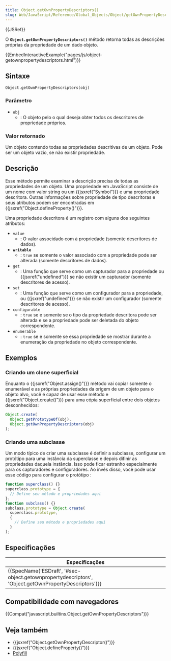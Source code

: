 ```yaml
---
title: Object.getOwnPropertyDescriptors()
slug: Web/JavaScript/Reference/Global_Objects/Object/getOwnPropertyDescriptors
---
```


{{JSRef}}

O **`Object.getOwnPropertyDescriptors()`** método retorna todas as descrições próprias da propriedade de um dado objeto.

{{EmbedInteractiveExample("pages/js/object-getownpropertydescriptors.html")}}

## Sintaxe

```
Object.getOwnPropertyDescriptors(obj)
```

### Parâmetro

- `obj`
  - : O objeto pelo o qual deseja obter todos os descritores de propriedade próprios.

### Valor retornado

Um objeto contendo todas as propriedades descritivas de um objeto. Pode ser um objeto vazio, se não existir propriedade.

## Descrição

Esse método permite examinar a descrição precisa de todas as propriedades de um objeto. Uma propriedade em JavaScript consiste de um nome com valor string ou um {{jsxref("Symbol")}} e uma propriedade descritora. Outras informações sobre propriedade de tipo descritoras e seus atributos podem ser encontradas em {{jsxref("Object.defineProperty()")}}.

Uma propriedade descritora é um registro com alguns dos seguintes atributos:

- `value`
  - : O valor associdado com à propriedade (somente descritores de dados).
- **`writable`**
  - : `true` se somente o valor associado com a propriedade pode ser alterada (somente descritores de dados).
- `get`
  - : Uma função que serve como um capturador para a propriedade ou {{jsxref("undefined")}} se não existir um capturador (somente descritores de acesso).
- `set`
  - : Uma função que serve como um configurador para a propriedade, ou {{jsxref("undefined")}} se não existir um configurador (somente descritores de acesso).
- `configurable`
  - : `true` se e somente se o tipo da propriedade descritora pode ser alterada e se a propriedade pode ser deletada do objeto correspondente.
- `enumerable`
  - : `true` se e somente se essa propriedade se mostrar durante a enumeração da propriedade no objeto correspondente.

## Exemplos

### Criando um clone superficial

Enquanto o {{jsxref("Object.assign()")}} método vai copiar somente o enumerável e as próprias propriedades da origem de um objeto para o objeto alvo, você é capaz de usar esse método e {{jsxref("Object.create()")}} para uma cópia superficial entre dois objetos desconhecidos:

```js
Object.create(
  Object.getPrototypeOf(obj),
  Object.getOwnPropertyDescriptors(obj)
);
```

### Criando uma subclasse

Um modo típico de criar uma subclasse é definir a subclasse, configurar um protótipo para uma instância da superclasse e depois difinir as propriedades daquela instância. Isso pode ficar estranho especialmente para os capturadores e configuradores. Ao invés disso, você pode usar esse código para configurar o protótipo :

```js
function superclass() {}
superclass.prototype = {
  // Define seu método e propriedades aqui
};
function subclass() {}
subclass.prototype = Object.create(
  superclass.prototype,
  {
    // Define seu método e propriedades aqui
  }
);
```

## Especificações

| Especificações                                                                                                                       |
| ------------------------------------------------------------------------------------------------------------------------------------ |
| {{SpecName('ESDraft', '#sec-object.getownpropertydescriptors', 'Object.getOwnPropertyDescriptors')}} |

## Compatibilidade com navegadores

{{Compat("javascript.builtins.Object.getOwnPropertyDescriptors")}}

## Veja também

- {{jsxref("Object.getOwnPropertyDescriptor()")}}
- {{jsxref("Object.defineProperty()")}}
- [Polyfill](https://github.com/tc39/proposal-object-getownpropertydescriptors)
